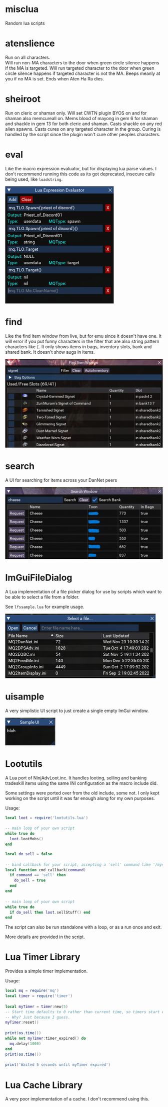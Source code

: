 # misclua

Random lua scripts

# atenslience

Run on all characters.  
Will run non-MA characters to the door when green circle silence happens if the MA is targeted.
Will run targeted character to the  door when green circle silence happens if targeted character is not the MA.
Beeps meanly at you if no MA is set.
Ends when Aten Ha Ra dies.

# sheiroot

Run on cleric or shaman only.
Will set CWTN plugin BYOS on and for shaman also memcureall on.
Mems blood of mayong in gem 6 for shaman and shackle in gem 13 for both cleric and shaman.
Casts shackle on any red alien spawns.
Casts cures on any targeted character in the group. Curing is handled by the script since the plugin won't cure other peoples characters.

# eval

Like the macro expression evaluator, but for displaying lua parse values. I don't recommend running this code as its got deprecated, insecure calls being used, like `loadstring`.

![](images/eval.png)

# find

Like the find item window from live, but for emu since it doesn't have one. It will error if you put funny characters in the filter that are also string pattern characters like `[`. It only shows items in bags, inventory slots, bank and shared bank. It doesn't show augs in items.

![](images/find.png)

# search

A UI for searching for items across your DanNet peers

![](images/search.png)

# ImGuiFileDialog

A Lua implementation of a file picker dialog for use by scripts which want to be able to select a file from a folder.

See `lfssample.lua` for example usage.

![](images/filedialog.png)

# uisample

A very simplistic UI script to just create a single empty ImGui window.

![](images/uisample.png)

# Lootutils

A Lua port of NinjAdvLoot.inc. It handles looting, selling and banking tradeskill items using the same INI configuration as the macro include did.

Some settings were ported over from the old include, some not. I only kept working on the script until it was far enough along for my own purposes.

Usage:

```lua
local loot = require('lootutils.lua')

-- main loop of your own script
while true do
  loot.lootMobs()
end
```

```lua
local do_sell = false

-- bind callback for your script, accepting a 'sell' command like '/myscript sell'
local function cmd_callback(command)
  if command == 'sell' then
    do_sell = true
  end
end

-- main loop of your own script
while true do
  if do_sell then loot.sellStuff() end
end
```

The script can also be run standalone with a loop, or as a run once and exit.

More details are provided in the script.

# Lua Timer Library

Provides a simple timer implementation.

Usage:

```lua
local mq = require('mq')
local timer = require('timer')

local myTimer = timer:new(5)
-- Start time defaults to 0 rather than current time, so timers start expired
-- Why? Just because I guess.
myTimer:reset()

print(os.time())
while not myTimer:timer_expired() do
  mq.delay(1000)
end
print(os.time())

print('Waited 5 seconds until myTimer expired')
```

# Lua Cache Library

A very poor implementation of a cache. I don't recommend using this.
